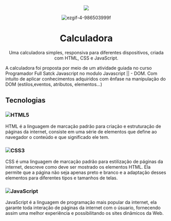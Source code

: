 <div align="center">
    <img src="https://user-images.githubusercontent.com/88911920/206695043-d1837d66-019f-442b-ac3c-3a91204f38c3.png">
</div>

<div align="center">

![ezgif-4-986503999f](https://user-images.githubusercontent.com/94343486/212731577-ecccbdb2-9649-4703-b942-1e8118aad5de.gif)

</div>

<h1 align="center">Calculadora</h1>


<p align="center">
Uma calculadora simples, responsiva para diferentes dispositivos, criada com HTML, CSS e JavaScript.
</p>

A calculadora foi proposta por meio de um atividade guiada no curso Programador Full Satck Javascript no modulo Javascript || - DOM. Com intuito de aplicar conhecimentos adquiridos com ênfase na manipulação do DOM (estilos,eventos,  atributos, elementos...)

## Tecnologias
### ![HTML5](https://img.shields.io/badge/html5-%23E34F26.svg?logo=html5&logoColor=white) 
HTML é a linguagem de marcação padrão para criação e estruturação de páginas da internet, consiste em uma série de elementos que define ao navegador o conteúdo e que significado ele tem.
### ![CSS3](https://img.shields.io/badge/css3-%231572B6.svg?logo=css3&logoColor=white)
CSS é uma linguagem de marcação padrão para estilização de páginas da internet, descreve como deve ser mostrado os elementos HTML. Ela permite que a página não seja apenas preto e branco e a adaptação desses elementos para diferentes tipos e tamanhos de telas.
### ![JavaScript](https://img.shields.io/badge/javascript-%23323330.svg?logo=javascript&logoColor=%23F7DF1E)
JavaScript é a linguagem de programação mais popular da internet, ela garante toda interação de páginas da internet com o úsuario, fornecendo assim uma melhor experiência e possibilitando os sites dinâmicos da Web.




